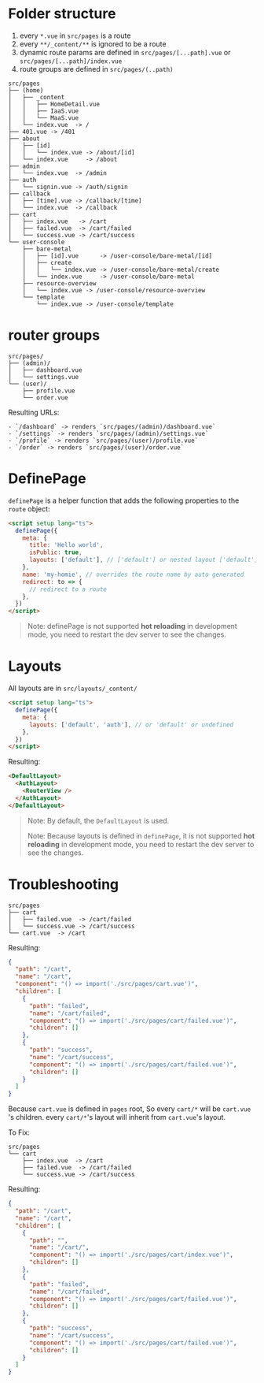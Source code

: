 # Folder structure

1. every `*.vue` in `src/pages` is a route
2. every `**/_content/**` is ignored to be a route
3. dynamic route params are defined in `src/pages/[...path].vue` or `src/pages/[...path]/index.vue`
4. route groups are defined in `src/pages/(..path)`

```
src/pages
├── (home)
│   ├── _content
│   │   ├── HomeDetail.vue
│   │   ├── IaaS.vue
│   │   └── MaaS.vue
│   └── index.vue  -> /
├── 401.vue -> /401
├── about
│   ├── [id]
│   │   └── index.vue -> /about/[id]
│   └── index.vue     -> /about
├── admin
│   └── index.vue  -> /admin
├── auth
│   └── signin.vue -> /auth/signin
├── callback
│   ├── [time].vue -> /callback/[time]
│   └── index.vue  -> /callback
├── cart
│   ├── index.vue   -> /cart
│   ├── failed.vue  -> /cart/failed
│   └── success.vue -> /cart/success
└── user-console
    ├── bare-metal
    │   ├── [id].vue      -> /user-console/bare-metal/[id]
    │   ├── create
    │   │   └── index.vue -> /user-console/bare-metal/create
    │   └── index.vue     -> /user-console/bare-metal
    ├── resource-overview
    │   └── index.vue -> /user-console/resource-overview
    └── template
        └── index.vue -> /user-console/template

```

# router groups

```
src/pages/
├── (admin)/
│   ├── dashboard.vue
│   └── settings.vue
└── (user)/
    ├── profile.vue
    └── order.vue
```

Resulting URLs:

```
- `/dashboard` -> renders `src/pages/(admin)/dashboard.vue`
- `/settings` -> renders `src/pages/(admin)/settings.vue`
- `/profile` -> renders `src/pages/(user)/profile.vue`
- `/order` -> renders `src/pages/(user)/order.vue`
```

# DefinePage

`definePage` is a helper function that adds the following properties to the `route` object:

```html
<script setup lang="ts">
  definePage({
    meta: {
      title: 'Hello world',
      isPublic: true,
      layouts: ['default'], // ['default'] or nested layout ['default', 'auth']
    },
    name: 'my-homie', // overrides the route name by auto generated
    redirect: to => {
      // redirect to a route
    },
  })
</script>
```

> Note: definePage is not supported **hot reloading** in development mode, you need to restart the dev server to see the changes.

# Layouts

All layouts are in `src/layouts/_content/`

```html
<script setup lang="ts">
  definePage({
    meta: {
      layouts: ['default', 'auth'], // or 'default' or undefined
    },
  })
</script>
```

Resulting:

```html
<DefaultLayout>
  <AuthLayout>
    <RouterView />
  </AuthLayout>
</DefaultLayout>
```

> Note: By default, the `DefaultLayout` is used.
>
> Note: Because layouts is defined in `definePage`, it is not supported **hot reloading** in development mode, you need to restart the dev server to see the changes.

# Troubleshooting

```
src/pages
├── cart
│   ├── failed.vue  -> /cart/failed
│   └── success.vue -> /cart/success
└── cart.vue  -> /cart
```

Resulting:

```json
{
  "path": "/cart",
  "name": "/cart",
  "component": "() => import('./src/pages/cart.vue')",
  "children": [
    {
      "path": "failed",
      "name": "/cart/failed",
      "component": "() => import('./src/pages/cart/failed.vue')",
      "children": []
    },
    {
      "path": "success",
      "name": "/cart/success",
      "component": "() => import('./src/pages/cart/failed.vue')",
      "children": []
    }
  ]
}
```

Because `cart.vue` is defined in `pages` root, So every `cart/*` will be `cart.vue` 's children.
every `cart/*`'s layout will inherit from `cart.vue`'s layout.

To Fix:

```
src/pages
└── cart
    ├── index.vue  -> /cart
    ├── failed.vue  -> /cart/failed
    └── success.vue -> /cart/success
```

Resulting:

```json
{
  "path": "/cart",
  "name": "/cart",
  "children": [
    {
      "path": "",
      "name": "/cart/",
      "component": "() => import('./src/pages/cart/index.vue')",
      "children": []
    },
    {
      "path": "failed",
      "name": "/cart/failed",
      "component": "() => import('./src/pages/cart/failed.vue')",
      "children": []
    },
    {
      "path": "success",
      "name": "/cart/success",
      "component": "() => import('./src/pages/cart/failed.vue')",
      "children": []
    }
  ]
}
```
